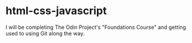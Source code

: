 # html-css-javascript
I will be completing The Odin Project's "Foundations Course" and getting used to using Git along the way.